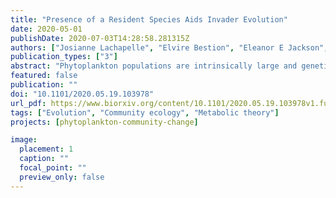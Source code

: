 ```yaml
---
title: "Presence of a Resident Species Aids Invader Evolution"
date: 2020-05-01
publishDate: 2020-07-03T14:28:58.281315Z
authors: ["Josianne Lachapelle", "Elvire Bestion", "Eleanor E Jackson", "C-Elisa Schaum"]
publication_types: ["3"]
abstract: "Phytoplankton populations are intrinsically large and genetically variable, and interactions between species in these populations shape their physiological and evolutionary responses. Yet, evolutionary responses of microbial organisms in novel environments are investigated almost exclusively through the lens of species colonising new environments on their own, and invasion studies are often of short duration. Although exceptions exist, neither type of study usually measures ecologically relevant traits beyond growth rates. Here, we experimentally evolved populations of fresh- and seawater phytoplankton as monocultures (the green algae Chlamydomonas moewusii and Ostreococcus tauri , each colonising a novel, unoccupied salinity) and co-cultures (invading a novel salinity occupied by a resident species) for 200 generations. Colonisers and invaders differed in extinction risks, phenotypes (e.g. size, primary production rates) and strength of local adaptation: invaders had systematically lower extinction rates and broader salinity and temperature preferences than colonisers – regardless of the environment that the invader originated from. We emphasise that the presence of a locally adapted species has the potential to alter the invading species' eco-evolutionary trajectories in a replicable way across environments of differing quality, and that the evolution of small cell size and high ROS tolerance may explain high invader fitness. To predict phytoplankton responses in a changing world, such interspecific relationships need to be accounted for."
featured: false
publication: ""
doi: "10.1101/2020.05.19.103978"
url_pdf: https://www.biorxiv.org/content/10.1101/2020.05.19.103978v1.full.pdf
tags: ["Evolution", "Community ecology", "Metabolic theory"]
projects: [phytoplankton-community-change]

image:
  placement: 1
  caption: ""
  focal_point: ""
  preview_only: false
---
```


